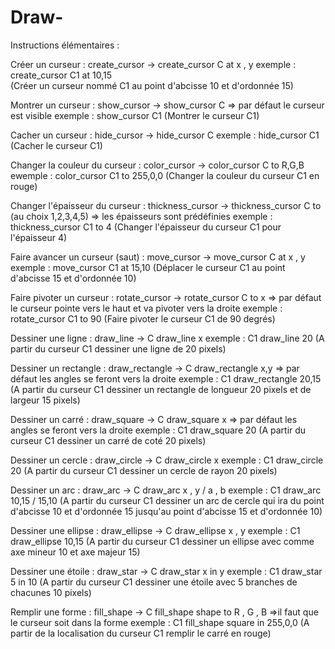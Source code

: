 # Draw-



Instructions élémentaires : 

Créer un curseur : 
create_cursor -> create_cursor C at x , y
      exemple : create_cursor C1 at 10,15    
      (Créer un curseur nommé C1 au point d'abcisse 10 et d'ordonnée 15)

Montrer un curseur : 
show_cursor -> show_cursor C => par défaut le curseur est visible
      exemple : show_cursor C1
      (Montrer le curseur C1)

Cacher un curseur : 
hide_cursor -> hide_cursor C 
      exemple : hide_cursor C1
      (Cacher le curseur C1)

Changer la couleur du curseur :
color_cursor -> color_cursor C to R,G,B
      ewemple : color_cursor C1 to 255,0,0
      (Changer la couleur du curseur C1 en rouge)

Changer l'épaisseur du curseur : 
thickness_cursor -> thickness_cursor C to (au choix 1,2,3,4,5) => les épaisseurs sont prédéfinies
    exemple : thickness_cursor C1 to 4
    (Changer l'épaisseur du curseur C1 pour l'épaisseur 4) 

Faire avancer un curseur (saut) :
move_cursor -> move_cursor C at x , y
      exemple : move_cursor C1 at 15,10
      (Déplacer le curseur C1 au point d'abcisse 15 et d'ordonnée 10)

Faire pivoter un curseur : 
rotate_cursor -> rotate_cursor C to x => par défaut le curseur pointe vers le haut et va pivoter vers la droite
      exemple : rotate_cursor C1 to 90
      (Faire pivoter le curseur C1 de 90 degrés)

Dessiner une ligne : 
draw_line -> C draw_line x
      exemple : C1 draw_line 20
      (A partir du curseur C1 dessiner une ligne de 20 pixels)

Dessiner un rectangle : 
draw_rectangle -> C draw_rectangle x,y => par défaut les angles se feront vers la droite
      exemple : C1 draw_rectangle 20,15
      (A partir du curseur C1 dessiner un rectangle de longueur 20 pixels et de largeur 15 pixels)

Dessiner un carré : 
draw_square -> C draw_square x => par défaut les angles se feront vers la droite
      exemple : C1 draw_square 20
      (A partir du curseur C1 dessiner un carré de coté 20 pixels)

Dessiner un cercle : 
draw_circle -> C draw_circle x
      exemple : C1 draw_circle 20
      (A partir du curseur C1 dessiner un cercle de rayon 20 pixels)

Dessiner un arc : 
draw_arc -> C draw_arc x , y / a , b 
      exemple : C1 draw_arc 10,15 / 15,10 
      (A partir du curseur C1 dessiner un arc de cercle qui ira du point d'abcisse 10 et d'ordonnée 15 jusqu'au point d'abcisse 15 et d'ordonnée 10)

Dessiner une ellipse : 
draw_ellipse -> C draw_ellipse x , y
      exemple : C1 draw_ellipse 10,15
      (A partir du curseur C1 dessiner un ellipse avec comme axe mineur 10 et axe majeur 15)

Dessiner une étoile :
draw_star -> C draw_star x in y
            exemple : C1 draw_star 5 in 10
            (A partir du curseur C1 dessiner une étoile avec 5 branches de chacunes 10 pixels)

Remplir une forme :
fill_shape -> C fill_shape shape to R , G , B =>il faut que le curseur soit dans la forme 
            exemple : C1 fill_shape square in 255,0,0
            (A partir de la localisation du curseur C1 remplir le carré en rouge)


